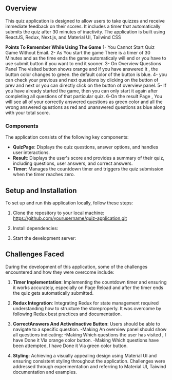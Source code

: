 <!--  Quiz Application -->

## Overview

This quiz application is designed to allow users to take quizzes and receive immediate feedback on their scores. It includes a timer that automatically submits the quiz after 30 minutes of inactivity. The application is built using ReactJS, Redux, Next.js, and Material UI, Tailwind CSS

**Points To Remember While Using The Game**
1- You Cannot Start Quiz Game Without Email.
2- As You start the game There is a timer of 30 Minutes and as the time ends the game automaticaly will end or you have to use submit button if you want to end it sooner.
3- On Overview Questions Panel The visited button shows orange and if you have answered it , the button color changes to green. the default color of the button is blue.
4- you can check your previous and next questions by clicking on the button of prev and next or you can directly click on the button of overview panel.
5- If you have already started the game, then you can only start it again after completing all questions of that particular quiz.
6-On the result Page , You will see all of your correctly answered questions as green color and all the wrong answered questions as red and unanswered questions as blue along with your total score.

### Components

The application consists of the following key components:

- **QuizPage**: Displays the quiz questions, answer options, and handles user interactions.
- **Result**: Displays the user's score and provides a summary of their quiz, including questions, user answers, and correct answers.
- **Timer**: Manages the countdown timer and triggers the quiz submission when the timer reaches zero.

## Setup and Installation

To set up and run this application locally, follow these steps:

1. Clone the repository to your local machine:
   https://github.com/yourusername/quiz-application.git
2. Install dependencies:

3. Start the development server:

## Challenges Faced

During the development of this application, some of the challenges encountered and how they were overcome include:

1. **Timer Implementation**: Implementing the countdown timer and ensuring it works accurately, especially on Page Reload and after the timer ends the quiz gets automatically submitted.

2. **Redux Integration**: Integrating Redux for state management required understanding how to structure the storeproperly. It was overcome by following Redux best practices and documentation.
3. **CorrectAnswers And ActiveInactive Button**: Users should be able to navigate to a specific question.
   -Making An overview panel should show all questions indicating:
   -Making Which questions the user has visited , I have Done it Via orange color button.
   -Making Which questions have been attempted, I have Done it Via green color button.

4. **Styling**: Achieving a visually appealing design using Material UI and ensuring consistent styling throughout the application. Challenges were addressed through experimentation and referring to Material UI, Taiwind documentation and examples.
